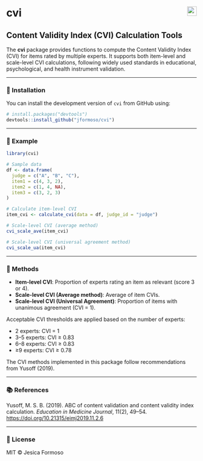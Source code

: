 # cvi <img src="https://img.shields.io/badge/dev--version-0.0.0.9000-blue" align="right" height="25"/>

## Content Validity Index (CVI) Calculation Tools

The **cvi** package provides functions to compute the Content Validity Index (CVI) for items rated by multiple experts. It supports both item-level and scale-level CVI calculations, following widely used standards in educational, psychological, and health instrument validation.

---

### 🔧 Installation

You can install the development version of `cvi` from GitHub using:

```r
# install.packages("devtools")
devtools::install_github("jformoso/cvi")
```

---

### 🚀 Example

```r
library(cvi)

# Sample data
df <- data.frame(
  judge = c("A", "B", "C"),
  item1 = c(4, 3, 2),
  item2 = c(1, 4, NA),
  item3 = c(3, 2, 3)
)

# Calculate item-level CVI
item_cvi <- calculate_cvi(data = df, judge_id = "judge")

# Scale-level CVI (average method)
cvi_scale_ave(item_cvi)

# Scale-level CVI (universal agreement method)
cvi_scale_ua(item_cvi)
```

---

### 📘 Methods

- **Item-level CVI**: Proportion of experts rating an item as relevant (score 3 or 4).
- **Scale-level CVI (Average method)**: Average of item CVIs.
- **Scale-level CVI (Universal Agreement)**: Proportion of items with unanimous agreement (CVI = 1).

Acceptable CVI thresholds are applied based on the number of experts:
- 2 experts: CVI = 1
- 3–5 experts: CVI ≥ 0.83
- 6–8 experts: CVI ≥ 0.83
- ≥9 experts: CVI ≥ 0.78

The CVI methods implemented in this package follow recommendations from Yusoff (2019).

---

### 📚 References

Yusoff, M. S. B. (2019). ABC of content validation and content validity index calculation. *Education in Medicine Journal*, 11(2), 49–54. https://doi.org/10.21315/eimj2019.11.2.6

---

### 📄 License

MIT © Jesica Formoso
